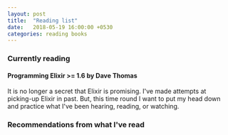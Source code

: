 ```yaml
---
layout: post
title:  "Reading list"
date:   2018-05-19 16:00:00 +0530
categories: reading books
---
```


### Currently reading

#### Programming Elixir >= 1.6 by Dave Thomas

It is no longer a secret that Elixir is promising. I've made attempts at picking-up Elixir in past. But, this time round I want to put my head down and practice what I've been hearing, reading, or watching.

### Recommendations from what I've read

